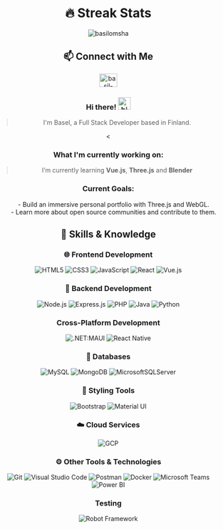 

<!--
**BasilOmsha/BasilOmsha** is a ✨ _special_ ✨ repository because its `README.md` (this file) appears on your GitHub profile.

Here are some ideas to get you started:

- 🔭 I’m currently working on ...
- 🌱 I’m currently learning ...
- 👯 I’m looking to collaborate on ...
- 🤔 I’m looking for help with ...
- 💬 Ask me about ...
- 📫 How to reach me: ...
- 😄 Pronouns: ...
- ⚡ Fun fact: ...
-->
<!-- <h1 align="center">Hi 👋, I'm Basel Omsha</h1>
<h3 align="center">A passionate Software Developer based in Finland</h3>


- 🌱 I’m currently learning **ThreeJs** and **Blender**

- 💬 Ask me about **React, Vue, NodeJs, MongoDB, ExpressJs, .NET MAUI, and MVVM pattern.**


<h3 align="left">Connect with me:</h3>
<p align="left">
<a href="https://linkedin.com/in//basil-omsha/" target="blank"><img align="center" src="https://raw.githubusercontent.com/rahuldkjain/github-profile-readme-generator/master/src/images/icons/Social/linked-in-alt.svg" alt="basil-omsha" height="30" width="40" /></a>
</p>
</p> -->
<h1 style="text-align: center;">🔥 Streak Stats</h1>

<p style="text-align: center;"><img align="center" src="https://github-readme-streak-stats.herokuapp.com/?user=basilomsha&theme=monokai-metallian&hide_border=true" alt="basilomsha" /></p>
<h2 style="text-align: center;">📫 Connect with Me</h2>
<!-- ## 📫 Connect with Me -->
<p align="center">
<a href="https://linkedin.com/in//basil-omsha/" target="blank"><img align="center" src="https://raw.githubusercontent.com/rahuldkjain/github-profile-readme-generator/master/src/images/icons/Social/linked-in-alt.svg" alt="basil-omsha" height="30" width="40" /></a>
</p>
</p>
<div style="text-align: center;">
<h3 style="text-align: center;"> Hi there! <img src="https://user-images.githubusercontent.com/1303154/88677602-1635ba80-d120-11ea-84d8-d263ba5fc3c0.gif" width="28px" height="28px" alt="hi"></h3>

> I'm Basel, a Full Stack Developer based in Finland.

<<h3 style="text-align: center;"> What I'm currently working on:</h3>

> I’m currently learning **Vue.js**, **Three.js** and **Blender**

<h3 style="text-align: center;"> Current Goals:</h3>
<ul style="text-align: center;">
   - Build an immersive personal portfolio with Three.js and WebGL.
   <br>
   - Learn more about open source communities and contribute to them.

</ul>
<h2 style="text-align: center;">🚀 Skills & Knowledge</h2>


### 🌐 Frontend Development

![HTML5](https://img.shields.io/badge/HTML5-E34F26?style=flat-square&logo=html5&logoColor=white) ![CSS3](https://img.shields.io/badge/CSS3-1572B6?style=flat-square&logo=css3&logoColor=white) ![JavaScript](https://img.shields.io/badge/JavaScript-F7DF1E?style=flat-square&logo=javascript&logoColor=black) ![React](https://img.shields.io/badge/React-61DAFB?style=flat-square&logo=react&logoColor=white) ![Vue.js](https://img.shields.io/badge/Vue.js-35495E?style=flat-square&logo=vuedotjs&logoColor=4FC08D)

### 🔧 Backend Development

![Node.js](https://img.shields.io/badge/Node.js-339933?style=flat-square&logo=node.js&logoColor=white) ![Express.js](https://img.shields.io/badge/Express.js-000000?style=flat-square&logo=express&logoColor=white) ![PHP](https://img.shields.io/badge/PHP-777BB4?style=flat-square&logo=php&logoColor=white) ![Java](https://img.shields.io/badge/Java-ED8B00?style=flat-square&logo=openjdk&logoColor=white) ![Python](https://img.shields.io/badge/python-3670A0?style=flat-square&logo=python&logoColor=ffdd54)

### Cross-Platform Development

![.NET:MAUI](https://img.shields.io/static/v1?label=.NET%20&message=MAUI&color=purple) ![React Native](https://shields.io/badge/react-black?logo=React&style=flat-square)


### 💾 Databases

![MySQL](https://img.shields.io/badge/MySQL-4479A1?style=flat-square&logo=mysql&logoColor=white) ![MongoDB](https://img.shields.io/badge/MongoDB-47A248?style=flat-square&logo=mongodb&logoColor=white) ![MicrosoftSQLServer](https://img.shields.io/badge/Microsoft%20SQL%20Server-CC2927?style=flat-square&logo=microsoft%20sql%20server&logoColor=white)

### 🎨 Styling Tools

![Bootstrap](https://img.shields.io/badge/Bootstrap-7952B3?style=flat-square&logo=Bootstrap&logoColor=white) ![Material UI](https://img.shields.io/badge/Material_UI-007FFF?style=flat-square&logo=material-ui&logoColor=white) 
### ☁️ Cloud Services

![GCP](https://img.shields.io/badge/-Google%20Cloud%20Platform-4285F4?style=flat&logo=google%20cloud&logoColor=white) 

### ⚙️ Other Tools & Technologies

![Git](https://img.shields.io/badge/Git-F05033?style=flat-square&logo=git&logoColor=white) ![Visual Studio Code](https://img.shields.io/badge/Visual_Studio_Code-0078d7?style=flat-square&logo=visual-studio-code&logoColor=white) ![Postman](https://img.shields.io/badge/Postman-FFDF18?style=flat-square&logo=postman&logoColor=black) ![Docker](https://img.shields.io/badge/Docker-2496ED?style=flat-square&logo=docker&logoColor=white)
![Microsoft Teams](https://img.shields.io/badge/Microsoft_Teams-6264A7?style=flat-square&logo=microsoftTeams&logoColor=white) ![Power BI](https://img.shields.io/badge/Power_BI-F2C811?style=flat-square&logo=powerbi&logoColor=black)

### Testing

![Robot Framework](https://img.shields.io/badge/Robot_Framework-000000?style=flat-square&logo=robotframework&logoColor=white)

</div>
